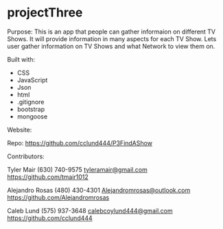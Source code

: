 # projectThree

Purpose:
This is an app that people can gather informaion on different TV Shows. It will provide information in many aspects for each TV Show. Lets user gather information on TV Shows and what Network to view them on.

Built with:
* CSS
* JavaScript
* Json
* html
* .gitignore
* bootstrap
* mongoose

Website:


Repo:
https://github.com/cclund444/P3FindAShow

Contributors:

Tyler Mair
(630) 740-9575
tyleramair@gmail.com
https://github.com/tmair1012

Alejandro Rosas
(480) 430-4301
Alejandromrosas@outlook.com
https://github.com/Alejandromrosas

Caleb Lund
(575) 937-3648
calebcoylund444@gmail.com
https://github.com/cclund444

